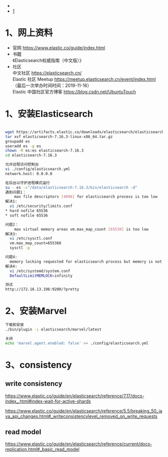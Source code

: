 - [](#)
- [1](#1)
# 1、网上资料
- 官网 https://www.elastic.co/guide/index.html 
- 书籍  
  《Elasticsearch权威指南（中文版）》
- 社区  
  中文社区 https://elasticsearch.cn/  
  Elastic 社区 Meetup https://meetup.elasticsearch.cn/event/index.html （最后一次举办时间时间：2019-11-16）  
  Elastic 中国社区官方博客 https://blog.csdn.net/UbuntuTouch  
  
# 1、安装Elasticsearch
```sh

wget https://artifacts.elastic.co/downloads/elasticsearch/elasticsearch-7.16.3-linux-x86_64.tar.gz
tar xvf elasticsearch-7.16.3-linux-x86_64.tar.gz
groupadd es
useradd es -g es
chown -R es:es elasticsearch-7.16.3
cd elasticsearch-7.16.3

允许远程访问控制台
vi ./config/elasticsearch.yml
network.host: 0.0.0.0

在后台以守护进程模式运行
su - es -c"/data/elasticsearch-7.16.3/bin/elasticsearch -d"
遇到问题1：
    max file descriptors [4096] for elasticsearch process is too low
解决1:
  vi /etc/security/limits.conf
* hard nofile 65536
* soft nofile 65536

问题2：
    max virtual memory areas vm.max_map_count [65530] is too low
解决3:
  vi /etc/sysctl.conf
  vm.max_map_count=655360
  sysctl -p

问题4:
  memory locking requested for elasticsearch process but memory is not locked
解决4:
  vi /etc/systemd/system.conf
  DefaultLimitMEMLOCK=infinity

测试
http://172.16.13.196:9200/?pretty
```
# 2、安装Marvel
```sh
下载和安装
./bin/plugin -i elasticsearch/marvel/latest

关闭
echo 'marvel.agent.enabled: false' >> ./config/elasticsearch.yml
```
# 3、consistency
## write consistency
https://www.elastic.co/guide/en/elasticsearch/reference/7.17/docs-index_.html#index-wait-for-active-shards

https://www.elastic.co/guide/en/elasticsearch/reference/5.5/breaking_50_java_api_changes.html#_writeconsistencylevel_removed_on_write_requests

## read model
https://www.elastic.co/guide/en/elasticsearch/reference/current/docs-replication.html#_basic_read_model